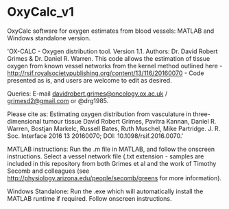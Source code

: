 # OxyCalc_v1
OxyCalc software for oxygen estimates from blood vessels: MATLAB and Windows standalone version.

'OX-CALC - Oxygen distribution tool. Version 1.1. Authors: Dr. David Robert Grimes & Dr. Daniel R. Warren. 
This code allows the estimation of tissue oxygen from known vessel networks from the kernel method outlined here 
-http://rsif.royalsocietypublishing.org/content/13/116/20160070 - Code presented as is, and users are welcome to edit as desired.
 
Queries: E-mail davidrobert.grimes@oncology.ox.ac.uk / grimesd2@gmail.com or @drg1985. 

Please cite as: Estimating oxygen distribution from vasculature in three-dimensional tumour tissue David Robert Grimes, Pavitra Kannan, 
Daniel R. Warren, Bostjan Markelc, Russell Bates, Ruth Muschel, Mike Partridge. J. R. Soc. Interface 2016 13 20160070; 
DOI: 10.1098/rsif.2016.0070.'

MATLAB instructions: Run the .m file in MATLAB, and follow the onscreen instructions. Select a vessel network file (.txt extension - samples
are included in this repository from both Grimes et al and the work of Timothy Secomb and colleagues 
(see http://physiology.arizona.edu/people/secomb/greens for more information). 


Windows Standalone: Run the .exe which will automatically install the MATLAB runtime if required. Follow onscreen instructions. 
